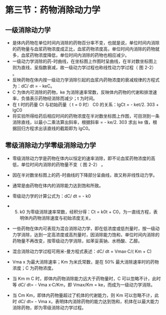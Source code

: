 # 第三节：药物消除动力学

## 一级消除动力学

- 是体内药物在单位时间内消除的药物百分率不变，也就是说，单位时间内消除的药物量与血浆药物浓度成正比，血浆药物浓度高，单位时间内消除的药物就多，血浆药物浓度降低，单位时间内消除的药物也相应减少。
- 一级动力学消除的药-时曲线，在坐标图上作图时呈曲线，在半对数坐标图上则为直线，呈指数衰减，故一级动力学过程也称线性动力学过程（ 图 2-2） 。
- 反映药物在体内按一级动力学消除引起的血浆内药物浓度的衰减规律的方程式为：dC/ dt = - keC。
- C 为体内可消除的药物，ke 为消除速率常数，反映体内药物的代谢和排泄速率，负值表示药物经消除而减少；t 为时间。
- 在 t 时的药量 Ct 与初始药量（ t = 0 时） C0 的关系：lgCt = - ket/2. 303 + lgC0
- 将实验所得给药后相应时间的药物浓度在半对数坐标图上作图，可目测到一条消除直线，以最小二乘法算出斜率，根据斜率 = - ke/2. 303 求出 ke 值，根据回归方程求出该直线的截距即为 lgC0。

## 零级消除动力学零级消除动力学

- 零级消除动力学是药物在体内以恒定的速率消除，即不论血浆药物浓度的高低，单位时间内消除的药物量不变（ 图 2-2） 。

- 因在半对数坐标图上的药-时曲线的下降部分呈曲线，故又称非线性动力学。

- 通常是由药物在体内的消除能力达到饱和所致。

- 零级动力学的计算公式为：dC/ dt = - k0

- 5. k0 为零级消除速率常数，经积分得：Ct = k0t + C0，为一直线方程，表明体内药物消除速度与初始浓度无关。

- 一些药物在体内可表现为混合消除动力学，即在低浓度或低剂量时，按一级动力学消除，达到一定高浓度或高剂量时，因消除能力饱和，单位时间内消除的药物量不再改变，按零级动力学消除，如苯妥英钠、水杨酸、乙醇。

- 混合消除动力学过程可用米-曼方程式表述：dC/ dt = Vmax·C/( Km + C)

- Vma x 为最大消除速率；Km 为米氏常数，是在 50% 最大消除速率时的药物浓度；C 为药物浓度。

- 当 Km m C 时，即体内药物消除能力远大于药物量时，C 可以忽略不计，此时等 dC/ dt= - Vma x·C/Km，即 Vmax/Km = ke，而成为一级动力学消除。

- 当 Cm Km，即体内药物量超过了机体的代谢能力，则 Km 可以忽略不计，此时 dC/ dt= - Vma x，表明体内消除药物的能力达到饱和，机体在以最大能力消除药物，即为零级消除动力学过程。

